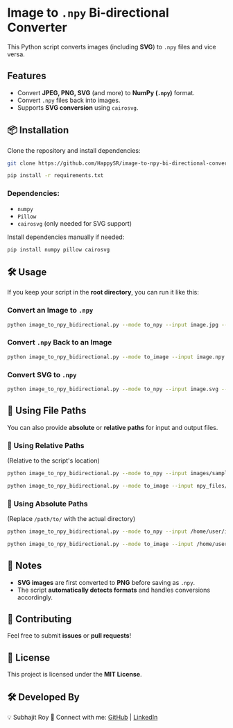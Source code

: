 # Image to `.npy` Bi-directional Converter

This Python script converts images (including **SVG**) to `.npy` files and vice versa.  

## Features
- Convert **JPEG, PNG, SVG** (and more) to **NumPy (`.npy`)** format.
- Convert `.npy` files back into images.
- Supports **SVG conversion** using `cairosvg`.

## 📦 Installation

Clone the repository and install dependencies:

```bash
git clone https://github.com/HappySR/image-to-npy-bi-directional-converter.git

pip install -r requirements.txt
```

### **Dependencies:**
- `numpy`
- `Pillow`
- `cairosvg` (only needed for SVG support)

Install dependencies manually if needed:

```bash
pip install numpy pillow cairosvg
```

## 🛠 Usage  

If you keep your script in the **root directory**, you can run it like this:  

### Convert an Image to `.npy`  
```bash
python image_to_npy_bidirectional.py --mode to_npy --input image.jpg --output image.npy
```

### Convert `.npy` Back to an Image  
```bash
python image_to_npy_bidirectional.py --mode to_image --input image.npy --output output.png
```

### Convert **SVG** to `.npy`  
```bash
python image_to_npy_bidirectional.py --mode to_npy --input image.svg --output image.npy
```

## 📂 Using File Paths  

You can also provide **absolute** or **relative paths** for input and output files.  

### 🔹 **Using Relative Paths**  
(Relative to the script's location)  
```bash
python image_to_npy_bidirectional.py --mode to_npy --input images/sample.jpg --output npy_files/sample.npy
```

```bash
python image_to_npy_bidirectional.py --mode to_image --input npy_files/sample.npy --output output_images/sample.png
```

### 🔹 **Using Absolute Paths**  
(Replace `/path/to/` with the actual directory)  
```bash
python image_to_npy_bidirectional.py --mode to_npy --input /home/user/images/sample.jpg --output /home/user/npy_files/sample.npy
```

```bash
python image_to_npy_bidirectional.py --mode to_image --input /home/user/npy_files/sample.npy --output /home/user/output_images/sample.png
```

## 📝 Notes
- **SVG images** are first converted to **PNG** before saving as `.npy`.
- The script **automatically detects formats** and handles conversions accordingly.

## 🤝 Contributing
Feel free to submit **issues** or **pull requests**!

## 📜 License
This project is licensed under the **MIT License**.

## 🛠 Developed By

💡 Subhajit Roy
🚀 Connect with me: [GitHub](https://github.com/HappySR) | [LinkedIn](www.linkedin.com/in/subhajit-roy-dev)